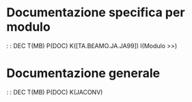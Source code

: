 # Documentazione specifica per modulo
 :  : DEC T(MB) P(DOC) K([TA.B£AMO.JA.JA99]) I(Modulo  >>)

# Documentazione generale
 :  : DEC T(MB) P(DOC) K(JACONV)
